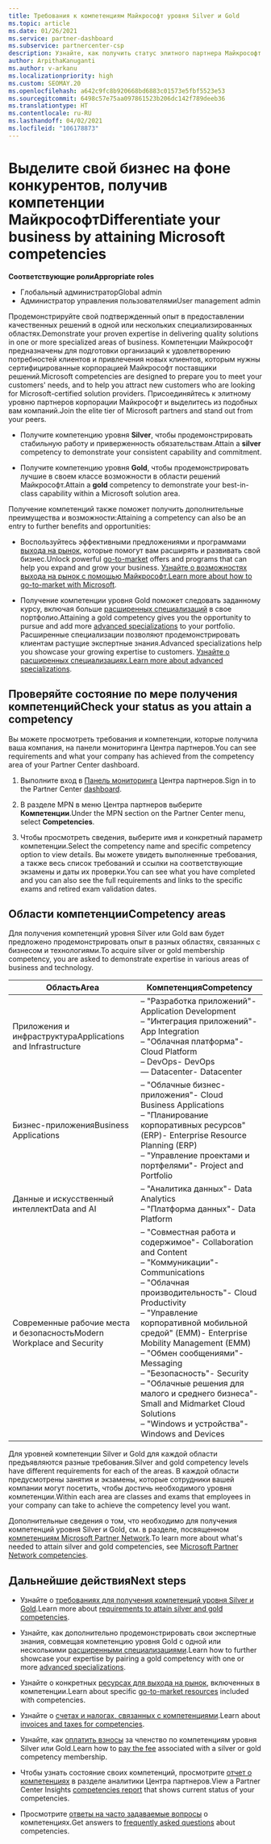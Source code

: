 ```yaml
---
title: Требования к компетенциям Майкрософт уровня Silver и Gold
ms.topic: article
ms.date: 01/26/2021
ms.service: partner-dashboard
ms.subservice: partnercenter-csp
description: Узнайте, как получить статус элитного партнера Майкрософт и привлечь новых клиентов, выполнив необходимые требования и став участником с уровнем компетенций Silver или Gold.
author: ArpithaKanuganti
ms.author: v-arkanu
ms.localizationpriority: high
ms.custom: SEOMAY.20
ms.openlocfilehash: a642c9fc8b920668bd6883c01573e5fbf5523e53
ms.sourcegitcommit: 6498c57e75aa097861523b206dc142f789deeb36
ms.translationtype: HT
ms.contentlocale: ru-RU
ms.lasthandoff: 04/02/2021
ms.locfileid: "106178873"
---
```

# <a name="differentiate-your-business-by-attaining-microsoft-competencies"></a><span data-ttu-id="1b5be-103">Выделите свой бизнес на фоне конкурентов, получив компетенции Майкрософт</span><span class="sxs-lookup"><span data-stu-id="1b5be-103">Differentiate your business by attaining Microsoft competencies</span></span>

<span data-ttu-id="1b5be-104">**Соответствующие роли**</span><span class="sxs-lookup"><span data-stu-id="1b5be-104">**Appropriate roles**</span></span>

- <span data-ttu-id="1b5be-105">Глобальный администратор</span><span class="sxs-lookup"><span data-stu-id="1b5be-105">Global admin</span></span>
- <span data-ttu-id="1b5be-106">Администратор управления пользователями</span><span class="sxs-lookup"><span data-stu-id="1b5be-106">User management admin</span></span>

<span data-ttu-id="1b5be-107">Продемонстрируйте свой подтвержденный опыт в предоставлении качественных решений в одной или нескольких специализированных областях.</span><span class="sxs-lookup"><span data-stu-id="1b5be-107">Demonstrate your proven expertise in delivering quality solutions in one or more specialized areas of business.</span></span> <span data-ttu-id="1b5be-108">Компетенции Майкрософт предназначены для подготовки организаций к удовлетворению потребностей клиентов и привлечения новых клиентов, которым нужны сертифицированные корпорацией Майкрософт поставщики решений.</span><span class="sxs-lookup"><span data-stu-id="1b5be-108">Microsoft competencies are designed to prepare you to meet your customers' needs, and to help you attract new customers who are looking for Microsoft-certified solution providers.</span></span> <span data-ttu-id="1b5be-109">Присоединяйтесь к элитному уровню партнеров корпорации Майкрософт и выделитесь из подобных вам компаний.</span><span class="sxs-lookup"><span data-stu-id="1b5be-109">Join the elite tier of Microsoft partners and stand out from your peers.</span></span>

- <span data-ttu-id="1b5be-110">Получите компетенцию уровня **Silver**, чтобы продемонстрировать стабильную работу и приверженность обязательствам.</span><span class="sxs-lookup"><span data-stu-id="1b5be-110">Attain a **silver** competency to demonstrate your consistent capability and commitment.</span></span>

- <span data-ttu-id="1b5be-111">Получите компетенцию уровня **Gold**, чтобы продемонстрировать лучшие в своем классе возможности в области решений Майкрософт.</span><span class="sxs-lookup"><span data-stu-id="1b5be-111">Attain a **gold** competency to demonstrate your best-in-class capability within a Microsoft solution area.</span></span>

<span data-ttu-id="1b5be-112">Получение компетенций также поможет получить дополнительные преимущества и возможности:</span><span class="sxs-lookup"><span data-stu-id="1b5be-112">Attaining a competency can also be an entry to further benefits and opportunities:</span></span>

- <span data-ttu-id="1b5be-113">Воспользуйтесь эффективными предложениями и программами [выхода на рынок](mpn-learn-about-go-to-market-benefits.md), которые помогут вам расширять и развивать свой бизнес.</span><span class="sxs-lookup"><span data-stu-id="1b5be-113">Unlock powerful [go-to-market](mpn-learn-about-go-to-market-benefits.md) offers and programs that can help you expand and grow your business.</span></span> <span data-ttu-id="1b5be-114">[Узнайте о возможностях выхода на рынок с помощью Майкрософт.](https://partner.microsoft.com/solutions/go-to-market)</span><span class="sxs-lookup"><span data-stu-id="1b5be-114">[Learn more about how to go-to-market with Microsoft](https://partner.microsoft.com/solutions/go-to-market).</span></span>

- <span data-ttu-id="1b5be-115">Получение компетенции уровня Gold поможет следовать заданному курсу, включая больше [расширенных специализаций](advanced-specializations.md) в свое портфолио.</span><span class="sxs-lookup"><span data-stu-id="1b5be-115">Attaining a gold competency gives you the opportunity to pursue and add more [advanced specializations](advanced-specializations.md) to your portfolio.</span></span> <span data-ttu-id="1b5be-116">Расширенные специализации позволяют продемонстрировать клиентам растущие экспертные знания.</span><span class="sxs-lookup"><span data-stu-id="1b5be-116">Advanced specializations help you showcase your growing expertise to customers.</span></span> <span data-ttu-id="1b5be-117">[Узнайте о расширенных специализациях.](https://partner.microsoft.com/membership/advanced-specialization)</span><span class="sxs-lookup"><span data-stu-id="1b5be-117">[Learn more about advanced specializations](https://partner.microsoft.com/membership/advanced-specialization).</span></span>

## <a name="check-your-status-as-you-attain-a-competency"></a><span data-ttu-id="1b5be-118">Проверяйте состояние по мере получения компетенций</span><span class="sxs-lookup"><span data-stu-id="1b5be-118">Check your status as you attain a competency</span></span>

<span data-ttu-id="1b5be-119">Вы можете просмотреть требования и компетенции, которые получила ваша компания, на панели мониторинга Центра партнеров.</span><span class="sxs-lookup"><span data-stu-id="1b5be-119">You can see requirements and what your company has achieved from the competency area of your Partner Center dashboard.</span></span>

1. <span data-ttu-id="1b5be-120">Выполните вход в [Панель мониторинга](https://partner.microsoft.com/dashboard/home) Центра партнеров.</span><span class="sxs-lookup"><span data-stu-id="1b5be-120">Sign in to the Partner Center [dashboard](https://partner.microsoft.com/dashboard/home).</span></span>

2. <span data-ttu-id="1b5be-121">В разделе MPN в меню Центра партнеров выберите **Компетенции**.</span><span class="sxs-lookup"><span data-stu-id="1b5be-121">Under the MPN section on the Partner Center menu, select **Competencies**.</span></span>

3. <span data-ttu-id="1b5be-122">Чтобы просмотреть сведения, выберите имя и конкретный параметр компетенции.</span><span class="sxs-lookup"><span data-stu-id="1b5be-122">Select the competency name and specific competency option to view details.</span></span> <span data-ttu-id="1b5be-123">Вы можете увидеть выполненные требования, а также весь список требований и ссылки на соответствующие экзамены и даты их проверки.</span><span class="sxs-lookup"><span data-stu-id="1b5be-123">You can see what you have completed and you can also see the full requirements and links to the specific exams and retired exam validation dates.</span></span>

## <a name="competency-areas"></a><span data-ttu-id="1b5be-124">Области компетенции</span><span class="sxs-lookup"><span data-stu-id="1b5be-124">Competency areas</span></span>

<span data-ttu-id="1b5be-125">Для получения компетенций уровня Silver или Gold вам будет предложено продемонстрировать опыт в разных областях, связанных с бизнесом и технологиями.</span><span class="sxs-lookup"><span data-stu-id="1b5be-125">To acquire silver or gold membership competency, you are asked to demonstrate expertise in various areas of business and technology.</span></span>

|<span data-ttu-id="1b5be-126">**Область**</span><span class="sxs-lookup"><span data-stu-id="1b5be-126">**Area**</span></span>            |<span data-ttu-id="1b5be-127">**Компетенция**</span><span class="sxs-lookup"><span data-stu-id="1b5be-127">**Competency**</span></span>                    |
|--------------------|--------------------------------|
|<span data-ttu-id="1b5be-128">Приложения и инфраструктура</span><span class="sxs-lookup"><span data-stu-id="1b5be-128">Applications and Infrastructure</span></span>| <span data-ttu-id="1b5be-129">– "Разработка приложений"</span><span class="sxs-lookup"><span data-stu-id="1b5be-129">- Application Development</span></span><br/> <span data-ttu-id="1b5be-130">– "Интеграция приложений"</span><span class="sxs-lookup"><span data-stu-id="1b5be-130">- App Integration</span></span><br/> <span data-ttu-id="1b5be-131">– "Облачная платформа"</span><span class="sxs-lookup"><span data-stu-id="1b5be-131">- Cloud Platform</span></span><br/> <span data-ttu-id="1b5be-132">– DevOps</span><span class="sxs-lookup"><span data-stu-id="1b5be-132">- DevOps</span></span><br/> <span data-ttu-id="1b5be-133">— Datacenter</span><span class="sxs-lookup"><span data-stu-id="1b5be-133">- Datacenter</span></span> |
|<span data-ttu-id="1b5be-134">Бизнес-приложения</span><span class="sxs-lookup"><span data-stu-id="1b5be-134">Business Applications</span></span> | <span data-ttu-id="1b5be-135">– "Облачные бизнес-приложения"</span><span class="sxs-lookup"><span data-stu-id="1b5be-135">- Cloud Business Applications</span></span></br> <span data-ttu-id="1b5be-136">– "Планирование корпоративных ресурсов" (ERP)</span><span class="sxs-lookup"><span data-stu-id="1b5be-136">- Enterprise Resource Planning (ERP)</span></span></br> <span data-ttu-id="1b5be-137">– "Управление проектами и портфелями"</span><span class="sxs-lookup"><span data-stu-id="1b5be-137">- Project and Portfolio</span></span> |
|<span data-ttu-id="1b5be-138">Данные и искусственный интеллект</span><span class="sxs-lookup"><span data-stu-id="1b5be-138">Data and AI</span></span>| <span data-ttu-id="1b5be-139">– "Аналитика данных"</span><span class="sxs-lookup"><span data-stu-id="1b5be-139">- Data Analytics</span></span><br/> <span data-ttu-id="1b5be-140">– "Платформа данных"</span><span class="sxs-lookup"><span data-stu-id="1b5be-140">- Data Platform</span></span> |
|<span data-ttu-id="1b5be-141">Современные рабочие места и безопасность</span><span class="sxs-lookup"><span data-stu-id="1b5be-141">Modern Workplace and Security</span></span> | <span data-ttu-id="1b5be-142">– "Совместная работа и содержимое"</span><span class="sxs-lookup"><span data-stu-id="1b5be-142">- Collaboration and Content</span></span><br/> <span data-ttu-id="1b5be-143">– "Коммуникации"</span><span class="sxs-lookup"><span data-stu-id="1b5be-143">- Communications</span></span><br/> <span data-ttu-id="1b5be-144">– "Облачная производительность"</span><span class="sxs-lookup"><span data-stu-id="1b5be-144">- Cloud Productivity</span></span><br/> <span data-ttu-id="1b5be-145">– "Управление корпоративной мобильной средой" (EMM)</span><span class="sxs-lookup"><span data-stu-id="1b5be-145">- Enterprise Mobility Management (EMM)</span></span><br/> <span data-ttu-id="1b5be-146">– "Обмен сообщениями"</span><span class="sxs-lookup"><span data-stu-id="1b5be-146">- Messaging</span></span><br/> <span data-ttu-id="1b5be-147">– "Безопасность"</span><span class="sxs-lookup"><span data-stu-id="1b5be-147">- Security</span></span><br/> <span data-ttu-id="1b5be-148">– "Облачные решения для малого и среднего бизнеса"</span><span class="sxs-lookup"><span data-stu-id="1b5be-148">- Small and Midmarket Cloud Solutions</span></span><br/> <span data-ttu-id="1b5be-149">– "Windows и устройства"</span><span class="sxs-lookup"><span data-stu-id="1b5be-149">- Windows and Devices</span></span> |

<span data-ttu-id="1b5be-150">Для уровней компетенции Silver и Gold для каждой области предъявляются разные требования.</span><span class="sxs-lookup"><span data-stu-id="1b5be-150">Silver and gold competency levels have different requirements for each of the areas.</span></span> <span data-ttu-id="1b5be-151">В каждой области предусмотрены занятия и экзамены, которые сотрудники вашей компании могут посетить, чтобы достичь необходимого уровня компетенции.</span><span class="sxs-lookup"><span data-stu-id="1b5be-151">Within each area are classes and exams that employees in your company can take to achieve the competency level you want.</span></span> 

<span data-ttu-id="1b5be-152">Дополнительные сведения о том, что необходимо для получения компетенций уровня Silver и Gold, см. в разделе, посвященном [компетенциям Microsoft Partner Network](https://partner.microsoft.com/membership/competencies).</span><span class="sxs-lookup"><span data-stu-id="1b5be-152">To learn more about what's needed to attain silver and gold competencies, see [Microsoft Partner Network competencies](https://partner.microsoft.com/membership/competencies).</span></span>

## <a name="next-steps"></a><span data-ttu-id="1b5be-153">Дальнейшие действия</span><span class="sxs-lookup"><span data-stu-id="1b5be-153">Next steps</span></span>

- <span data-ttu-id="1b5be-154">Узнайте о [требованиях для получения компетенций уровня Silver и Gold](https://partner.microsoft.com/membership/competencies).</span><span class="sxs-lookup"><span data-stu-id="1b5be-154">Learn more about [requirements to attain silver and gold competencies](https://partner.microsoft.com/membership/competencies).</span></span>

- <span data-ttu-id="1b5be-155">Узнайте, как дополнительно продемонстрировать свои экспертные знания, совмещая компетенцию уровня Gold с одной или несколькими [расширенными специализациями](advanced-specializations.md).</span><span class="sxs-lookup"><span data-stu-id="1b5be-155">Learn how to further showcase your expertise by pairing a gold competency with one or more [advanced specializations](advanced-specializations.md).</span></span>

- <span data-ttu-id="1b5be-156">Узнайте о конкретных [ресурсах для выхода на рынок](mpn-learn-about-go-to-market-benefits.md), включенных в компетенции.</span><span class="sxs-lookup"><span data-stu-id="1b5be-156">Learn about specific [go-to-market resources](mpn-learn-about-go-to-market-benefits.md) included with competencies.</span></span>

- <span data-ttu-id="1b5be-157">Узнайте о [счетах и налогах, связанных с компетенциями](mpn-view-print-maps-invoice.md).</span><span class="sxs-lookup"><span data-stu-id="1b5be-157">Learn about [invoices and taxes for competencies](mpn-view-print-maps-invoice.md).</span></span>

- <span data-ttu-id="1b5be-158">Узнайте, как [оплатить взносы](mpn-pay-fee-silver-gold-competency.md) за членство по компетенциям уровня Silver или Gold.</span><span class="sxs-lookup"><span data-stu-id="1b5be-158">Learn how to [pay the fee](mpn-pay-fee-silver-gold-competency.md) associated with a silver or gold competency membership.</span></span>

- <span data-ttu-id="1b5be-159">Чтобы узнать состояние своих компетенций, просмотрите [отчет о компетенциях](pci-competencies-report.md) в разделе аналитики Центра партнеров.</span><span class="sxs-lookup"><span data-stu-id="1b5be-159">View a Partner Center Insights [competencies report](pci-competencies-report.md) that shows current status of your competencies.</span></span>

- <span data-ttu-id="1b5be-160">Просмотрите [ответы на часто задаваемые вопросы](competencies-faq.md) о компетенциях.</span><span class="sxs-lookup"><span data-stu-id="1b5be-160">Get answers to [frequently asked questions](competencies-faq.md) about competencies.</span></span>
